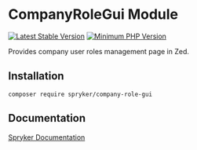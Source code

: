# CompanyRoleGui Module
[![Latest Stable Version](https://poser.pugx.org/spryker/company-role-gui/v/stable.svg)](https://packagist.org/packages/spryker/company-role-gui)
[![Minimum PHP Version](https://img.shields.io/badge/php-%3E%3D%208.0-8892BF.svg)](https://php.net/)

Provides company user roles management page in Zed.

## Installation

```
composer require spryker/company-role-gui
```

## Documentation

[Spryker Documentation](https://docs.spryker.com)
